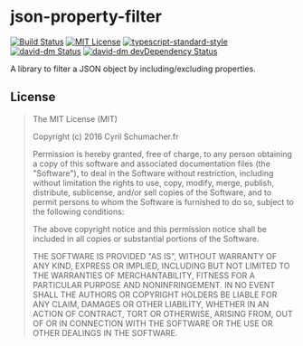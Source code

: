 # json-property-filter
[![Build Status][travis-image]][travis-url]
[![MIT License][license-image]][license-url]
[![typescript-standard-style][standard-image]][standard-url]
[![david-dm Status][david-image]][david-url]
[![david-dm devDependency Status][david-dev-dependencies-image]][david-dev-dependencies-url]

A library to filter a JSON object by including/excluding properties.

## License

> The MIT License (MIT)
>
> Copyright (c) 2016 Cyril Schumacher.fr
>
> Permission is hereby granted, free of charge, to any person obtaining a copy
> of this software and associated documentation files (the "Software"), to deal
> in the Software without restriction, including without limitation the rights
> to use, copy, modify, merge, publish, distribute, sublicense, and/or sell
> copies of the Software, and to permit persons to whom the Software is
> furnished to do so, subject to the following conditions:
>
> The above copyright notice and this permission notice shall be included in all
> copies or substantial portions of the Software.
>
> THE SOFTWARE IS PROVIDED "AS IS", WITHOUT WARRANTY OF ANY KIND, EXPRESS OR
> IMPLIED, INCLUDING BUT NOT LIMITED TO THE WARRANTIES OF MERCHANTABILITY,
> FITNESS FOR A PARTICULAR PURPOSE AND NONINFRINGEMENT. IN NO EVENT SHALL THE
> AUTHORS OR COPYRIGHT HOLDERS BE LIABLE FOR ANY CLAIM, DAMAGES OR OTHER
> LIABILITY, WHETHER IN AN ACTION OF CONTRACT, TORT OR OTHERWISE, ARISING FROM,
> OUT OF OR IN CONNECTION WITH THE SOFTWARE OR THE USE OR OTHER DEALINGS IN THE
> SOFTWARE.

[travis-url]: https://travis-ci.org/cyrilschumacher/json-property-filter
[travis-image]: https://travis-ci.org/cyrilschumacher/json-property-filter.svg
[license-image]: http://img.shields.io/badge/license-MIT-blue.svg?style=flat
[license-url]: LICENSE
[standard-image]: https://img.shields.io/badge/code%20style-standard-brightgreen.svg?style=flat
[standard-url]: https://github.com/Microsoft/TypeScript/wiki/Coding-guidelines
[david-url]: https://david-dm.org/cyrilschumacher/json-property-filter
[david-image]: https://david-dm.org/cyrilschumacher/json-property-filter.svg
[david-dev-dependencies-image]: https://david-dm.org/cyrilschumacher/json-property-filter/dev-status.svg
[david-dev-dependencies-url]: https://david-dm.org/cyrilschumacher/json-property-filter#info=devDependencies
